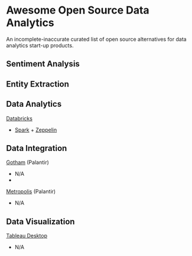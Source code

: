 # Awesome Open Source Data Analytics
An incomplete-inaccurate curated list of open source alternatives for data analytics start-up products.  


## Sentiment Analysis


## Entity Extraction


## Data Analytics
[Databricks](https://databricks.com/product/databricks)
- [Spark](http://spark.apache.org/) + [Zeppelin](https://zeppelin.incubator.apache.org/)


## Data Integration
[Gotham](https://www.palantir.com/palantir-gotham/) (Palantir)
- N/A
- 
[Metropolis](https://www.palantir.com/palantir-metropolis/) (Palantir)
- N/A

## Data Visualization
[Tableau Desktop](http://www.tableau.com/products/desktop)
- N/A






